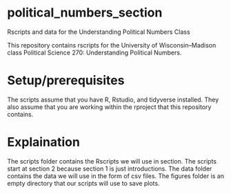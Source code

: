 # political_numbers_section
Rscripts and data for the Understanding Political Numbers Class

This repository contains rscripts for the University of Wisconsin–Madison class Political Science 270: Understanding Political Numbers.

# Setup/prerequisites
The scripts assume that you have R, Rstudio, and tidyverse installed. They also assume that you are working within the rproject that this repository contains.

# Explaination
The scripts folder contains the Rscripts we will use in section. The scripts start at section 2 because section 1 is just introductions. The data folder contains the data we will use in the form of csv files. The figures folder is an empty directory that our scripts will use to save plots.
